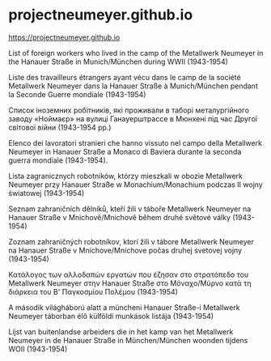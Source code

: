 # projectneumeyer.github.io

https://projectneumeyer.github.io

List of foreign workers who lived in the camp of the Metallwerk Neumeyer in the Hanauer Straße in Munich/München during WWII (1943-1954)

Liste des travailleurs étrangers ayant vécu dans le camp de la société Metallwerk Neumeyer dans la Hanauer Straße à Munich/München pendant la Seconde Guerre mondiale (1943-1954)

Список іноземних робітників, які проживали в таборі металургійного заводу «Ноймаєр» на вулиці Ганауерштрассе в Мюнхені під час Другої світової війни (1943-1954 рр.)

Elenco dei lavoratori stranieri che hanno vissuto nel campo della Metallwerk Neumeyer in Hanauer Straße a Monaco di Baviera durante la seconda guerra mondiale (1943-1954).

Lista zagranicznych robotników, którzy mieszkali w obozie Metallwerk Neumeyer przy Hanauer Straße w Monachium/Monachium podczas II wojny światowej (1943-1954)

Seznam zahraničních dělníků, kteří žili v táboře Metallwerk Neumeyer na Hanauer Straße v Mnichově/Mnichově během druhé světové války (1943-1954)

Zoznam zahraničných robotníkov, ktorí žili v tábore Metallwerk Neumeyer na Hanauer Straße v Mníchove/Mníchove počas druhej svetovej vojny (1943-1954)

Κατάλογος των αλλοδαπών εργατών που έζησαν στο στρατόπεδο του Metallwerk Neumeyer στην Hanauer Straße στο Μόναχο/Μύρνο κατά τη διάρκεια του Β' Παγκοσμίου Πολέμου (1943-1954)

A második világháború alatt a müncheni Hanauer Straße-i Metallwerk Neumeyer táborban élő külföldi munkások listája (1943-1954)

Lijst van buitenlandse arbeiders die in het kamp van het Metallwerk Neumeyer in de Hanauer Straße in München/München woonden tijdens WOII (1943-1954)







